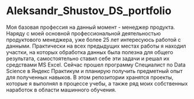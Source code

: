 # Aleksandr_Shustov_DS_portfolio
Моя базовая профессия на данный момент - менеджер продукта. \
Наряду с моей основной профессиональной деятельностью продуктового менеджера, уже более 25 лет интересуюсь работой с данными.
Практически на всех предыдущих местах работы я находил участки, на которых обработка данных была полезна для общего результата, самостоятельно ставил себе эти задачи и решал их средствами MS Excel.
Сейчас прошел программу Специалист по Data Science в Яндекс Практикум и планирую получить предметный опыт для полученных навыков.
В этом репозитории хранятся проекты, которые я выполнял в процессе учебы, а также ряд моих собственных наработок в области машинного обучения.
